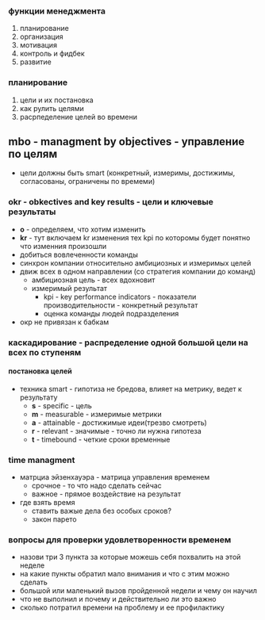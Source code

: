 ### функции менеджмента
1. планирование
2. организация
3. мотивация
4. контроль и фидбек
5. развитие

### планирование
1. цели и их постановка
2. как рулить целями
3. расрпеделение целей во времени

## mbo - managment by objectives - управление по целям
- цели должны быть smart (конкретный, измеримы, достижимы, согласованы, ограничены по времеми)

### okr - obkectives and key results - цели и ключевые результаты
- **o** - определяем, что хотим изменить
- **kr** - тут включаем kr изменения тех kpi по которомы будет понятно что изменния произошли
- добиться вовлеченности команды
- синхрон компании относительно амбициозных и измеримых целей
- движ всех в одном направлении (со стратегия компании до команд)
  - амбициозная цель - всех вдохновит
  - измеримый результат
    - kpi - key performance indicators - показатели производительности - конкретный результат
    - оценка команды людей подразделения
- окр не привязан к бабкам

### каскадирование - распределение одной большой цели на всех по ступеням

#### постановка целей
- техника smart - гипотиза не бредова, влияет на метрику, ведет к результату
	- **s** - specific - цель
	- **m** - measurable - измеримые метрики
	- **a** - attainable - достижимые идеи(трезво смотреть)
	- **r** - relevant - значимые - точно ли нужна гипотеза
	- **t** - timebound - четкие сроки временные

### time managment
- матрциа эйзенхауэра - матрица управления временем
  - срочное - то что надо сделать сейчас
  - важное - прямое воздействие на результат
- где взять время
  - ставить важые дела без особых сроков?
  - закон парето

### вопросы для проверки удовлетворенности временем
- назови три 3 пункта за которые можешь себя похвалить на этой неделе
- на какие пункты обратил мало внимания и что с этим можно сделать
- большой или маленький вызов пройденной недели и чему он научил
- что не выполнил и почему и действительно ли это важно
- сколько потратил времени на проблему и ее профилактику

